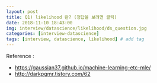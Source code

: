 ```yaml
---
layout: post
title: Q1) likelihood 란? (정답을 보려면 클릭)
date: 2018-11-10 18:43:00
img: interview/datascience/likelihood/ds_question.jpg
categories: [interview-datascience] 
tags: [interview, datascience, likelihood] # add tag
---
```




Reference :
- https://gaussian37.github.io/machine-learning-etc-mle/ 
- http://darkpgmr.tistory.com/62
